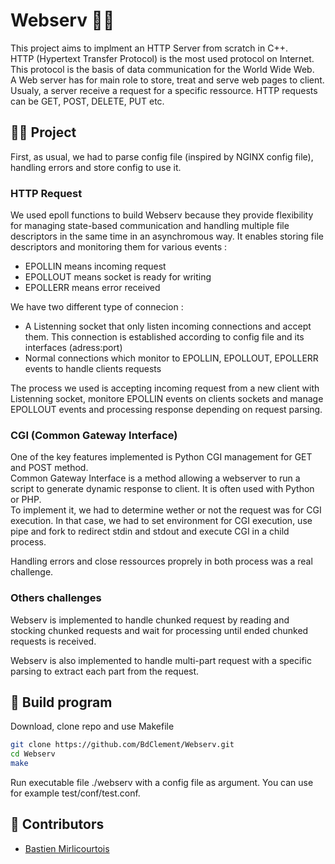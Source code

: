 
# Webserv 💁🏅

This project aims to implment an HTTP Server from scratch in C++.  
HTTP (Hypertext Transfer Protocol) is the most used protocol on Internet. 
This protocol is the basis of data communication for the World Wide Web.  
A Web server has for main role to store, treat and serve web pages to client.  
Usualy, a server receive a request for a specific ressource. HTTP requests can be GET, POST, DELETE, PUT etc.  

## 👨‍💻 Project 

First, as usual, we had to parse config file (inspired by NGINX config file), handling errors and store config to use it.

### HTTP Request
We used epoll functions to build Webserv because they provide flexibility for managing state-based communication and handling multiple file descriptors in the same time in an asynchromous way. 
It enables storing file descriptors and monitoring them for various events :  
- EPOLLIN means incoming request
- EPOLLOUT means socket is ready for writing
- EPOLLERR means error received   

We have two different type of connecion :  
- A Listenning socket that only listen incoming connections and accept them. This connection is established according to config file and its interfaces (adress:port)
- Normal connections which monitor to EPOLLIN, EPOLLOUT, EPOLLERR events to handle clients requests

The process we used is accepting incoming request from a new client with Listenning socket, monitore EPOLLIN events on clients sockets and manage EPOLLOUT events and processing response depending on request parsing.

### CGI (Common Gateway Interface)

One of the key features implemented is Python CGI management for GET and POST method.  
Common Gateway Interface is a method allowing a webserver to run a script to generate dynamic response to client. It is often used with Python or PHP.  
To implement it, we had to determine wether or not the request was for CGI execution. In that case, we had to set environment for CGI execution, use pipe and fork to redirect  stdin and stdout and execute CGI in a child process.  

Handling errors and close ressources proprely in both process was a real challenge.

### Others challenges

Webserv is implemented to handle chunked request by reading and stocking chunked requests and wait for processing until ended chunked requests is received. 

Webserv is also implemented to handle multi-part request with a specific parsing to extract each part from the request.


## 🔧 Build program  
Download, clone repo and use Makefile
```bash
git clone https://github.com/BdClement/Webserv.git
cd Webserv
make
```
Run executable file ./webserv with a config file as argument. You can use for example test/conf/test.conf.


## 💼 Contributors  
- [Bastien Mirlicourtois](https://github.com/bmirlico)
